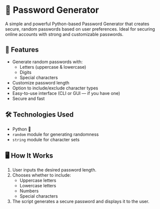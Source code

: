 # 🔐 Password Generator

A simple and powerful Python-based Password Generator that creates secure, random passwords based on user preferences. Ideal for securing online accounts with strong and customizable passwords.

## 🚀 Features

- Generate random passwords with:
  - Letters (uppercase & lowercase)
  - Digits
  - Special characters
- Customize password length
- Option to include/exclude character types
- Easy-to-use interface (CLI or GUI — if you have one)
- Secure and fast

## 🛠️ Technologies Used

- Python 🐍
- `random` module for generating randomness
- `string` module for character sets

## 🖥️ How It Works

1. User inputs the desired password length.
2. Chooses whether to include:
   - Uppercase letters
   - Lowercase letters
   - Numbers
   - Special characters
3. The script generates a secure password and displays it to the user.



